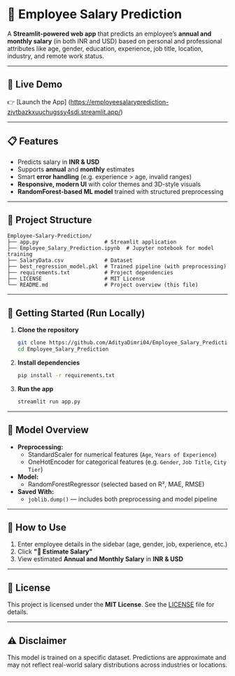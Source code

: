 
# 💼 Employee Salary Prediction

A **Streamlit-powered web app** that predicts an employee’s **annual and monthly salary** (in both INR and USD) based on personal and professional attributes like age, gender, education, experience, job title, location, industry, and remote work status.

---

## 🔗 Live Demo

👉 [Launch the App]
   (https://employeesalaryprediction-zjvtbazkxuuchugssy4sdj.streamlit.app/)

---

## 📋 Features

- Predicts salary in **INR & USD**
- Supports **annual** and **monthly** estimates
- Smart **error handling** (e.g. experience > age, invalid ranges)
- **Responsive, modern UI** with color themes and 3D-style visuals
- **RandomForest-based ML model** trained with structured preprocessing

---

## 📂 Project Structure

```
Employee-Salary-Prediction/
├── app.py                     # Streamlit application
├── Employee_Salary_Prediction.ipynb  # Jupyter notebook for model training
├── SalaryData.csv             # Dataset
├── best_regression_model.pkl  # Trained pipeline (with preprocessing)
├── requirements.txt           # Project dependencies
├── LICENSE                    # MIT License
└── README.md                  # Project overview (this file)
```

---

## 🚀 Getting Started (Run Locally)

1. **Clone the repository**
   ```bash
   git clone https://github.com/AdityaDimri04/Employee_Salary_Prediction.git
   cd Employee_Salary_Prediction
   ```

2. **Install dependencies**
   ```bash
   pip install -r requirements.txt
   ```

3. **Run the app**
   ```bash
   streamlit run app.py
   ```

---

## 🧠 Model Overview

- **Preprocessing:**
  - StandardScaler for numerical features (`Age`, `Years of Experience`)
  - OneHotEncoder for categorical features (e.g. `Gender`, `Job Title`, `City Tier`)
- **Model:**
  - RandomForestRegressor (selected based on R², MAE, RMSE)
- **Saved With:**
  - `joblib.dump()` — includes both preprocessing and model pipeline

---

## 🎯 How to Use

1. Enter employee details in the sidebar (age, gender, job, experience, etc.)
2. Click **"🚀 Estimate Salary"**
3. View estimated **Annual and Monthly Salary** in **INR & USD**

---

## 📜 License

This project is licensed under the **MIT License**. See the [LICENSE](./LICENSE) file for details.

---

## ⚠️ Disclaimer

This model is trained on a specific dataset. Predictions are approximate and may not reflect real-world salary distributions across industries or locations.
